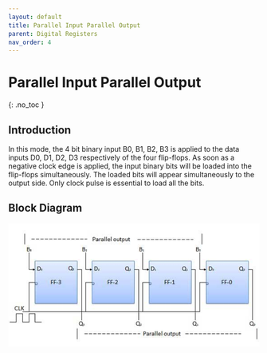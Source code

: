 ```yaml
---
layout: default
title: Parallel Input Parallel Output
parent: Digital Registers
nav_order: 4
---
```


# Parallel Input Parallel Output
{: .no_toc }




## Introduction
 
In this mode, the 4 bit binary input B0, B1, B2, B3 is applied to the data inputs D0, D1, D2, D3 respectively of the four flip-flops. 
As soon as a negative clock edge is applied, the input binary bits will be loaded into the flip-flops simultaneously. 
The loaded bits will appear simultaneously to the output side. 
Only clock pulse is essential to load all the bits.



## Block Diagram


<div style="text-align:center"><img src="../../assets/images/pipo_blockdiagram.jpg" /></div>

